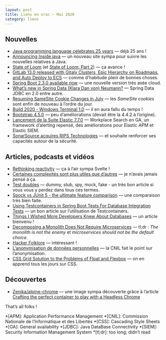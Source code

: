 ```yaml
---
layout: post
title: Liens en vrac — Mai 2020
category: liens
---
```


## Nouvelles
* [Java programming language celebrates 25 years](https://www.infoworld.com/article/3544229/java-programming-language-celebrates-25-years.html)
  — déjà 25 ans !
* [Announcing Inside.java](https://inside.java/2020/05/20/insidejava/)
  — un nouveau site sympa pour suivre les nouvelles relatives à Java.
* [State of Loom](https://cr.openjdk.java.net/~rpressler/loom/loom/sol1_part1.html)
  (et [State of Loom: Part 2](https://cr.openjdk.java.net/~rpressler/loom/loom/sol1_part2.html))
  — ça avance !
* [GitLab 13.0 released with Gitaly Clusters, Epic Hierarchy on Roadmaps, and Auto Deploy to ECS](https://about.gitlab.com/releases/2020/05/22/gitlab-13-0-released/)
  — comme d’habitude plein de bonnes choses.
* [Spring Boot 2.3.0 available now](https://spring.io/blog/2020/05/15/spring-boot-2-3-0-available-now)
  — une nouvelle version très axée cloud.
* [What’s new in Spring Data (Klara Dan von) Neumann?](https://spring.io/blog/2020/05/18/what-s-new-in-spring-data-klara-dan-von-neumann)
  — Spring Data JDBC en 2.0 entre autre.
* [Resuming SameSite Cookie Changes in July](https://blog.chromium.org/2020/05/resuming-samesite-cookie-changes-in-july.html) 
  — les _SameSite cookies_ sont enfin de nouveau à l’ordre du jour.
* [Build 2020 - Windows Terminal 1.0](https://devblogs.microsoft.com/commandline/windows-terminal-1-0/)
  — il en aura fallu du temps !
* [Bootstrap 4.5.0](https://blog.getbootstrap.com/2020/05/12/bootstrap-4-5-0/)
  — peu d’améliorations (devait être la 4.4.2 à l’origine).
* [Lancement de la Suite Elastic 7.7.0](https://www.elastic.co/fr/blog/elastic-stack-7-7-0-released)
  — Workplace Search en GA, un framework d’alerting repensé, des améliorations pour Elastic APM et
  Elastic SIEM.
* [SonarSource acquires RIPS Technologies](https://blog.sonarsource.com/sonarsource-acquires-rips-technologies)
  — et souhaite renforcer ses capacités autour de la sécurité.

## Articles, podcasts et vidéos
* [Rethinking reactivity](https://www.youtube.com/watch?v=AdNJ3fydeao)
  — ça à l’air sympa Svelte !
* [Certaines complexités sont plus utiles que d’autres](https://www.lilobase.me/certaines-complexites-sont-plus-utiles-que-dautres/)
  — je n’avais jamais pensé à ça.
* [Test doubles](https://www.arolla.fr/blog/2020/05/test-doubles/)
  — dummy, stub, spy, mock, fake - un très bon article si vous vous y perdez dans tous ces termes.
* [Spock vs JUnit 5 - the ultimate feature comparison](https://blog.solidsoft.pl/2020/04/15/spock-vs-junit-5-the-ultimate-feature-comparison/)
  — une comparaison très bien faite.
* [Using Testcontainers in Spring Boot Tests For Database Integration Tests](https://www.javacodegeeks.com/2020/05/using-testcontainers-in-spring-boot-tests-for-database-integration-tests.html)
  — un bon article sur l’utilisation de Testcontainers.
* [Things I Wished More Developers Knew About Databases](https://medium.com/@rakyll/things-i-wished-more-developers-knew-about-databases-2d0178464f78)
  — un article bienvenu !
* [Decomposing a Monolith Does Not Require Microservices](https://www.infoq.com/news/2020/05/monolith-decomposition-newman/)
  — tl;dr : _The monolith is not the enemy_ et _microservices should not be the default choice_.
* [Hacker Folklore](https://endler.dev/2020/folklore/)
  — intéressant !
* [L’anonymisation de données personnelles](https://www.cnil.fr/fr/lanonymisation-de-donnees-personnelles)
  — la CNIL fait le point sur l’anonymisation.
* [CSS Grid Solution to the Problems of Float and Flexbox](https://dzone.com/articles/css-grid-solution-to-the-problems-of-float-and-fle-1)
  — on en apprend tous les jours sur CSS.

## Découvertes
* [Zenika/alpine-chrome](https://github.com/Zenika/alpine-chrome)
  — une image sympa découverte grâce à l’article [Crafting the perfect container to play with a
    Headless Chrome](https://dev.to/jlandure/crafting-the-perfect-container-to-play-with-a-headless-chrome-ilp)

That’s all folks !

*[APM]: Application Performance Management
*[CNIL]: Commission Nationale de l’Informatique et des Libertés
*[CSS]: Cascading Style Sheets
*[GA]: General availability
*[JDBC]: Java DataBase Connectivity
*[SIEM]: Security Information Management System 
*[tl;dr]: too long; didn’t read
